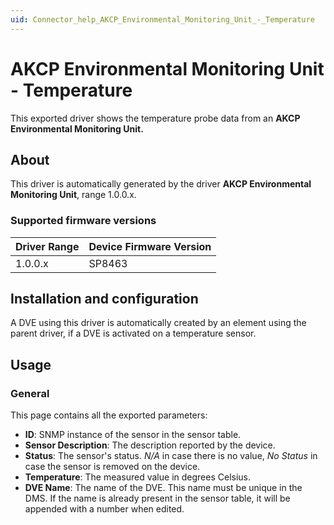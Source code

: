 ```yaml
---
uid: Connector_help_AKCP_Environmental_Monitoring_Unit_-_Temperature
---
```


# AKCP Environmental Monitoring Unit - Temperature

This exported driver shows the temperature probe data from an **AKCP Environmental Monitoring Unit.**

## About

This driver is automatically generated by the driver **AKCP Environmental Monitoring Unit**, range 1.0.0.x.

### Supported firmware versions

| **Driver Range** | **Device Firmware Version** |
|------------------|-----------------------------|
| 1.0.0.x          | SP8463                      |

## Installation and configuration

A DVE using this driver is automatically created by an element using the parent driver, if a DVE is activated on a temperature sensor.

## Usage

### General

This page contains all the exported parameters:

- **ID**: SNMP instance of the sensor in the sensor table.
- **Sensor Description**: The description reported by the device.
- **Status**: The sensor's status. *N/A* in case there is no value, *No Status* in case the sensor is removed on the device.
- **Temperature**: The measured value in degrees Celsius.
- **DVE Name**: The name of the DVE. This name must be unique in the DMS. If the name is already present in the sensor table, it will be appended with a number when edited.
